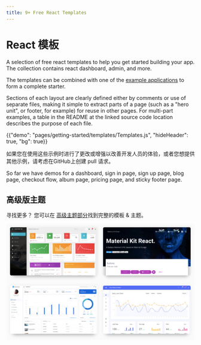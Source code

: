 ```yaml
---
title: 9+ Free React Templates
---
```


# React 模板

<p class="description">A selection of free react templates to help you get started building your app. The collection contains react dashboard, admin, and more.</p>

The templates can be combined with one of the [example applications](https://github.com/mui-org/material-ui/tree/master/examples) to form a complete starter.

Sections of each layout are clearly defined either by comments or use of separate files, making it simple to extract parts of a page (such as a "hero unit", or footer, for example) for reuse in other pages. For multi-part examples, a table in the README at the linked source code location describes the purpose of each file.

{{"demo": "pages/getting-started/templates/Templates.js", "hideHeader": true, "bg": true}}

如果您在使用这些示例时进行了更改或增强以改善开发人员的体验，或者您想提供其他示例，请考虑在GitHub</a>上创建 pull 请求。</p> 

So far we have demos for a dashboard, sign in page, sign up page, blog page, checkout flow, album page, pricing page, and sticky footer page.

## 高级版主题

寻找更多？ 您可以在 <a href="https://themes.material-ui.com/" data-ga-event-category="premium-themes" data-ga-event-action="click" data-ga-event-label="templates-link">高级主题部分</a>找到完整的模板 & 主题。

<a href="https://themes.material-ui.com/" data-ga-event-category="premium-themes" data-ga-event-action="click" data-ga-event-label="templates-image"><img src="/static/images/themes-light.jpg" alt="react templates" /></a>
